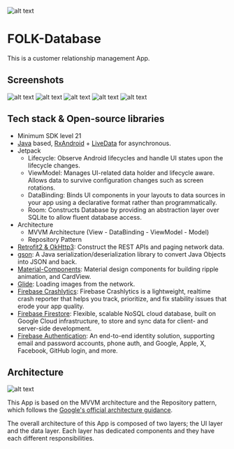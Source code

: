 ![alt text](https://github.com/Singularity-Coder/FOLK-Database/blob/master/assets/logo192.png)
# FOLK-Database
This is a customer relationship management App.

## Screenshots
![alt text](https://github.com/Singularity-Coder/FOLK-Database/blob/master/assets/s1.jpg)
![alt text](https://github.com/Singularity-Coder/FOLK-Database/blob/master/assets/s2.jpg)
![alt text](https://github.com/Singularity-Coder/FOLK-Database/blob/master/assets/s3.jpg)
![alt text](https://github.com/Singularity-Coder/FOLK-Database/blob/master/assets/s4.jpg)
![alt text](https://github.com/Singularity-Coder/FOLK-Database/blob/master/assets/s5.jpg)

## Tech stack & Open-source libraries
- Minimum SDK level 21
- [Java](https://www.java.com/en/) based, [RxAndroid](https://github.com/ReactiveX/RxAndroid) + [LiveData](https://developer.android.com/topic/libraries/architecture/livedatahttps://developer.android.com/topic/libraries/architecture/livedata) for asynchronous.
- Jetpack
  - Lifecycle: Observe Android lifecycles and handle UI states upon the lifecycle changes.
  - ViewModel: Manages UI-related data holder and lifecycle aware. Allows data to survive configuration changes such as screen rotations.
  - DataBinding: Binds UI components in your layouts to data sources in your app using a declarative format rather than programmatically.
  - Room: Constructs Database by providing an abstraction layer over SQLite to allow fluent database access.
- Architecture
  - MVVM Architecture (View - DataBinding - ViewModel - Model)
  - Repository Pattern
- [Retrofit2 & OkHttp3](https://github.com/square/retrofit): Construct the REST APIs and paging network data.
- [gson](https://github.com/google/gson): A Java serialization/deserialization library to convert Java Objects into JSON and back.
- [Material-Components](https://github.com/material-components/material-components-android): Material design components for building ripple animation, and CardView.
- [Glide](https://github.com/bumptech/glide): Loading images from the network.
- [Firebase Crashlytics](https://firebase.google.com/docs/crashlytics): Firebase Crashlytics is a lightweight, realtime crash reporter that helps you track, prioritize, and fix stability issues that erode your app quality.
- [Firebase Firestore](https://firebase.google.com/docs/firestore): Flexible, scalable NoSQL cloud database, built on Google Cloud infrastructure, to store and sync data for client- and server-side development.
- [Firebase Authentication](https://firebase.google.com/products/auth): An end-to-end identity solution, supporting email and password accounts, phone auth, and Google, Apple, X, Facebook, GitHub login, and more.

## Architecture
![alt text](https://github.com/Singularity-Coder/FOLK-Database/blob/master/assets/arch.png)

This App is based on the MVVM architecture and the Repository pattern, which follows the [Google's official architecture guidance](https://developer.android.com/topic/architecture).

The overall architecture of this App is composed of two layers; the UI layer and the data layer. Each layer has dedicated components and they have each different responsibilities.

